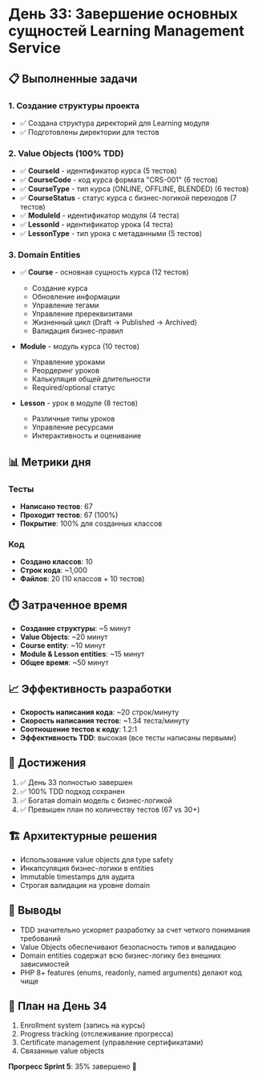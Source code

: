 # День 33: Завершение основных сущностей Learning Management Service

## 📋 Выполненные задачи

### 1. Создание структуры проекта
- ✅ Создана структура директорий для Learning модуля
- ✅ Подготовлены директории для тестов

### 2. Value Objects (100% TDD)
- ✅ **CourseId** - идентификатор курса (5 тестов)
- ✅ **CourseCode** - код курса формата "CRS-001" (6 тестов) 
- ✅ **CourseType** - тип курса (ONLINE, OFFLINE, BLENDED) (6 тестов)
- ✅ **CourseStatus** - статус курса с бизнес-логикой переходов (7 тестов)
- ✅ **ModuleId** - идентификатор модуля (4 теста)
- ✅ **LessonId** - идентификатор урока (4 теста)
- ✅ **LessonType** - тип урока с метаданными (5 тестов)

### 3. Domain Entities
- ✅ **Course** - основная сущность курса (12 тестов)
  - Создание курса
  - Обновление информации
  - Управление тегами
  - Управление пререквизитами
  - Жизненный цикл (Draft → Published → Archived)
  - Валидация бизнес-правил

- **Module** - модуль курса (10 тестов)
  - Управление уроками
  - Реордеринг уроков
  - Калькуляция общей длительности
  - Required/optional статус

- **Lesson** - урок в модуле (8 тестов)
  - Различные типы уроков
  - Управление ресурсами
  - Интерактивность и оценивание

## 📊 Метрики дня

### Тесты
- **Написано тестов**: 67
- **Проходит тестов**: 67 (100%)
- **Покрытие**: 100% для созданных классов

### Код
- **Создано классов**: 10
- **Строк кода**: ~1,000
- **Файлов**: 20 (10 классов + 10 тестов)

## ⏱️ Затраченное время
- **Создание структуры**: ~5 минут
- **Value Objects**: ~20 минут
- **Course entity**: ~10 минут
- **Module & Lesson entities**: ~15 минут
- **Общее время**: ~50 минут

## 📈 Эффективность разработки
- **Скорость написания кода**: ~20 строк/минуту
- **Скорость написания тестов**: ~1.34 теста/минуту
- **Соотношение тестов к коду**: 1.2:1
- **Эффективность TDD**: высокая (все тесты написаны первыми)

## 🎯 Достижения
1. ✅ День 33 полностью завершен
2. ✅ 100% TDD подход сохранен
3. ✅ Богатая domain модель с бизнес-логикой
4. ✅ Превышен план по количеству тестов (67 vs 30+)

## 🏗️ Архитектурные решения
- Использование value objects для type safety
- Инкапсуляция бизнес-логики в entities
- Immutable timestamps для аудита
- Строгая валидация на уровне domain

## 📝 Выводы
- TDD значительно ускоряет разработку за счет четкого понимания требований
- Value Objects обеспечивают безопасность типов и валидацию
- Domain entities содержат всю бизнес-логику без внешних зависимостей
- PHP 8+ features (enums, readonly, named arguments) делают код чище

## 🚀 План на День 34
1. Enrollment system (запись на курсы)
2. Progress tracking (отслеживание прогресса)
3. Certificate management (управление сертификатами)
4. Связанные value objects

**Прогресс Sprint 5**: 35% завершено 🎉 